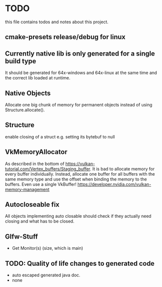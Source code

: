 # TODO
this file contains todos and notes about this project.

## cmake-presets release/debug for linux

## Currently native lib is only generated for a single build type
It should be generated for 64x-windows and 64x-linux at the same time and the correct lib loaded at runtime.

## Native Objects
Allocate one big chunk of memory for permanent objects instead of using Structure.allocate().

## Structure
enable closing of a struct e.g. setting its bytebuf to null

## VkMemoryAllocator
As described in the bottom of https://vulkan-tutorial.com/Vertex_buffers/Staging_buffer.
It is bad to allocate memory for every buffer individually. Instead, allocate one buffer for all
buffers with the same memory type and use the offset when binding the memory to the buffers.
Even use a single VkBuffer!
https://developer.nvidia.com/vulkan-memory-management

## Autocloseable fix 
All objects implementing auto closable should check if they actually need closing and what has to be closed.

## Glfw-Stuff
- Get Monitor(s) (size, which is main)

## TODO: Quality of life changes to generated code
- auto escaped generated java doc.
- none